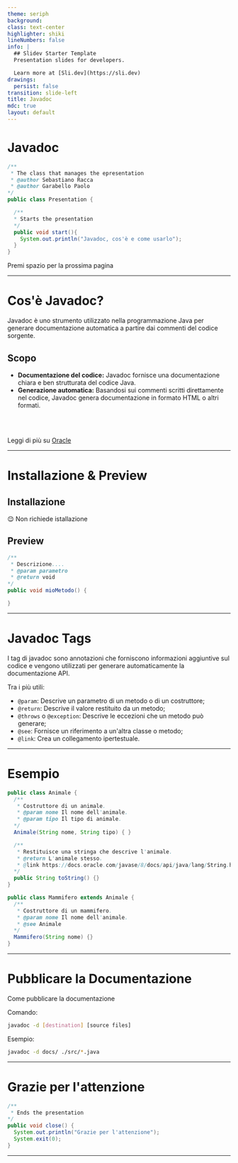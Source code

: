 ```yaml
---
theme: seriph
background:
class: text-center
highlighter: shiki
lineNumbers: false
info: |
  ## Slidev Starter Template
  Presentation slides for developers.

  Learn more at [Sli.dev](https://sli.dev)
drawings:
  persist: false
transition: slide-left
title: Javadoc
mdc: true
layout: default
---
```

<style>
  .header{
    padding: 0rem;
    text-align: left;
  }
</style>
<div class="header">

# Javadoc
```java
/**
 * The class that manages the epresentation
 * @author Sebastiano Racca
 * @author Garabello Paolo
*/
public class Presentation {

  /**
  * Starts the presentation
  */
  public void start(){
    System.out.println("Javadoc, cos'è e come usarlo");
  }
}
```
</div>

<div class="pt-12">
  <span @click="$slidev.nav.next" class="px-2 py-1 rounded cursor-pointer" hover="bg-white bg-opacity-10">
    Premi spazio per la prossima pagina <carbon:arrow-right class="inline"/>
  </span>
</div>

---

# Cos'è Javadoc?

Javadoc è uno strumento utilizzato nella programmazione Java per generare documentazione automatica a partire dai commenti del codice sorgente.

## Scopo

- **Documentazione del codice:** Javadoc fornisce una documentazione chiara e ben strutturata del codice Java.
- **Generazione automatica:** Basandosi sui commenti scritti direttamente nel codice, Javadoc genera documentazione in formato HTML o altri formati.

<br>
<br>

Leggi di più su [Oracle](https://docs.oracle.com/javase/8/docs/technotes/guides/javadoc/index.html)

---

# Installazione & Preview

## Installazione

😌 Non richiede istallazione <!-- 💩 -->



## Preview


```java
/**
 * Descrizione....
 * @param parametro
 * @return void
*/
public void mioMetodo() {

}
```

---

# Javadoc Tags

I tag di javadoc sono annotazioni che forniscono informazioni aggiuntive sul codice e vengono utilizzati per generare automaticamente la documentazione API.

Tra i più utili:
- `@param`: Descrive un parametro di un metodo o di un costruttore;
- `@return`: Descrive il valore restituito da un metodo;
- `@throws` o `@exception`: Descrive le eccezioni che un metodo può generare;
- `@see`: Fornisce un riferimento a un'altra classe o metodo;
- `@link`: Crea un collegamento ipertestuale.

---

# Esempio

```java {all|2-6|3|4|5|9-13|10|11|12|18-22|19|20|21|all}
public class Animale {
  /**
   * Costruttore di un animale.
   * @param nome Il nome dell'animale.
   * @param tipo Il tipo di animale.
  */
  Animale(String nome, String tipo) { }

  /**
   * Restituisce una stringa che descrive l'animale.
   * @return L'animale stesso.
   * @link https://docs.oracle.com/javase/8/docs/api/java/lang/String.html
  */
  public String toString() {}
}

public class Mammifero extends Animale {
  /**
   * Costruttore di un mammifero.
   * @param nome Il nome dell'animale.
   * @see Animale
  */
  Mammifero(String nome) {}
}
```

---

# Pubblicare la Documentazione

Come pubblicare la documentazione


Comando:
```bash
javadoc -d [destination] [source files]
```

Esempio:
```bash
javadoc -d docs/ ./src/*.java
```

---

# Grazie per l'attenzione

```java
/**
 * Ends the presentation
*/
public void close() {
  System.out.println("Grazie per l'attenzione");
  System.exit(0);
}
```

---
